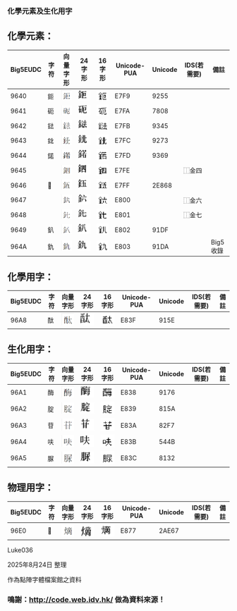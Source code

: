 
### 化學元素及生化用字


## 化學元素：

|Big5EUDC|字符|向量字形|24字形|16字形|Unicode-PUA|Unicode|IDS(若需要)|備註|
|----|----|----|----|----|----|----|----|----|
|9640|鉕|![alt text](fig/2/a_001.png "圖")|![alt text](fig/2/page2_807.png "圖")|![alt text](fig/2/b_001.png "圖")|E7F9|9255|||
|9641|砈|![alt text](fig/2/a_002.png "圖")|![alt text](fig/2/page2_808.png "圖")|![alt text](fig/2/b_002.png "圖")|E7FA|7808|||
|9642|鍅|![alt text](fig/2/a_003.png "圖")|![alt text](fig/2/page2_809.png "圖")|![alt text](fig/2/b_003.png "圖")|E7FB|9345|||
|9643|鉳|![alt text](fig/2/a_004.png "圖")|![alt text](fig/2/page2_810.png "圖")|![alt text](fig/2/b_004.png "圖")|E7FC|9273|||
|9644|鍩|![alt text](fig/2/a_005.png "圖")|![alt text](fig/2/page2_811.png "圖")|![alt text](fig/2/b_005.png "圖")|E7FD|9369|||
|9645||![alt text](fig/2/a_006.png "圖")|![alt text](fig/2/page2_812.png "圖")|![alt text](fig/2/b_006.png "圖")|E7FE||⿰金四||
|9646|𮡨|![alt text](fig/2/a_007.png "圖")|![alt text](fig/2/page2_813.png "圖")|![alt text](fig/2/b_007.png "圖")|E7FF|2E868|||
|9647||![alt text](fig/2/a_008.png "圖")|![alt text](fig/2/page2_814.png "圖")|![alt text](fig/2/b_008.png "圖")|E800||⿰金六||
|9648||![alt text](fig/2/a_009.png "圖")|![alt text](fig/2/page2_815.png "圖")|![alt text](fig/2/b_009.png "圖")|E801||⿰金七||
|9649|釟|![alt text](fig/2/a_010.png "圖")|![alt text](fig/2/page2_816.png "圖")|![alt text](fig/2/b_010.png "圖")|E802|91DF|||
|964A|釚|![alt text](fig/2/a_011.png "圖")|![alt text](fig/2/page2_817.png "圖")|![alt text](fig/2/b_011.png "圖")|E803|91DA||Big5收錄|

## 化學用字：
|Big5EUDC|字符|向量字形|24字形|16字形|Unicode-PUA|Unicode|IDS(若需要)|備註|
|----|----|----|----|----|----|----|----|----|
|96A8|酞|![alt text](fig/2/atai.png "圖")|![alt text](fig/2/page2_875.png "圖")|![alt text](fig/2/btai.png "圖")|E83F|915E|||

## 生化用字：
|Big5EUDC|字符|向量字形|24字形|16字形|Unicode-PUA|Unicode|IDS(若需要)|備註|
|----|----|----|----|----|----|----|----|----|
|96A1|酶|![alt text](fig/2/aa_001.png "圖")|![alt text](fig/2/page2_868.png "圖")|![alt text](fig/2/bb_001.png "圖")|E838|9176|||
|96A2|腚|![alt text](fig/2/aa_002.png "圖")|![alt text](fig/2/page2_869.png "圖")|![alt text](fig/2/bb_002.png "圖")|E839|815A|||
|96A3|苷|![alt text](fig/2/aa_003.png "圖")|![alt text](fig/2/page2_870.png "圖")|![alt text](fig/2/bb_003.png "圖")|E83A|82F7|||
|96A4|呋|![alt text](fig/2/aa_004.png "圖")|![alt text](fig/2/page2_871.png "圖")|![alt text](fig/2/bb_004.png "圖")|E83B|544B|||
|96A5|脲|![alt text](fig/2/aa_005.png "圖")|![alt text](fig/2/page2_872.png "圖")|![alt text](fig/2/bb_005.png "圖")|E83C|8132|||

## 物理用字：
|Big5EUDC|字符|向量字形|24字形|16字形|Unicode-PUA|Unicode|IDS(若需要)|備註|
|----|----|----|----|----|----|----|----|----|
|96E0|𪹧|![alt text](fig/2/wuli_001.png "圖")|![alt text](fig/2/wuli_002.png "圖")|![alt text](fig/2/wuli_003.png "圖")|E877|2AE67|||

Luke036

2025年8月24日 整理

作為點陣字體檔案館之資料

### 鳴謝：http://code.web.idv.hk/ 做為資料來源！
